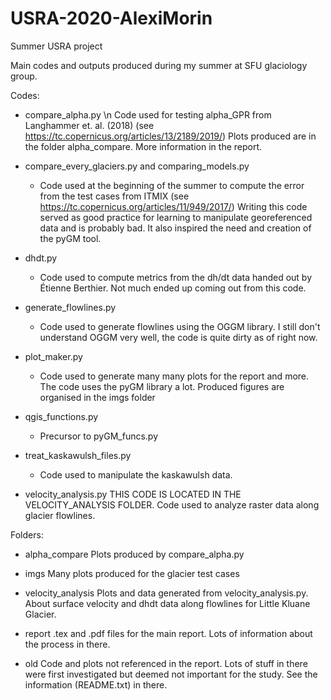 # USRA-2020-AlexiMorin
Summer USRA project

Main codes and outputs produced during my summer at SFU glaciology group. 

Codes:
- compare_alpha.py
  \n Code used for testing alpha_GPR from Langhammer et. al. (2018) (see https://tc.copernicus.org/articles/13/2189/2019/)
  Plots produced are in the folder alpha_compare. More information in the report.
  
- compare_every_glaciers.py and comparing_models.py
  - Code used at the beginning of the summer to compute the error from the test cases from ITMIX (see https://tc.copernicus.org/articles/11/949/2017/)
  Writing this code served as good practice for learning to manipulate georeferenced data and is probably bad. It also inspired the need and creation of the pyGM tool.
  
- dhdt.py
  - Code used to compute metrics from the dh/dt data handed out by Étienne Berthier. Not much ended up coming out from this code.

- generate_flowlines.py
  - Code used to generate flowlines using the OGGM library. I still don't understand OGGM very well, the code is quite dirty as of right now.

- plot_maker.py
  - Code used to generate many many plots for the report and more. The code uses the pyGM library a lot. Produced figures are organised in the imgs folder

- qgis_functions.py
  - Precursor to pyGM_funcs.py

- treat_kaskawulsh_files.py
  - Code used to manipulate the kaskawulsh data.
 
 - velocity_analysis.py
  THIS CODE IS LOCATED IN THE VELOCITY_ANALYSIS FOLDER. Code used to analyze raster data along glacier flowlines. 

Folders:
- alpha_compare
  Plots produced by compare_alpha.py
  
- imgs
  Many plots produced for the glacier test cases
  
- velocity_analysis
  Plots and data generated from velocity_analysis.py. About surface velocity and dhdt data along flowlines for Little Kluane Glacier.
  
- report
  .tex and .pdf files for the main report. Lots of information about the process in there.
 
- old 
  Code and plots not referenced in the report. Lots of stuff in there were first investigated but deemed not important for the study. See the information (README.txt) in there.
